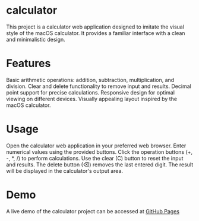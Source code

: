 # calculator

This project is a calculator web application designed to imitate the visual style of the macOS calculator. It provides a familiar interface with a clean and minimalistic design.

# Features
Basic arithmetic operations: addition, subtraction, multiplication, and division.
Clear and delete functionality to remove input and results.
Decimal point support for precise calculations.
Responsive design for optimal viewing on different devices.
Visually appealing layout inspired by the macOS calculator.

# Usage
Open the calculator web application in your preferred web browser.
Enter numerical values using the provided buttons.
Click the operation buttons (+, -, *, /) to perform calculations.
Use the clear (C) button to reset the input and results.
The delete button (⌫) removes the last entered digit.
The result will be displayed in the calculator's output area.
# Demo
A live demo of the calculator project can be accessed at [GitHub Pages](https://toyhaynes.github.io/calculator/)

